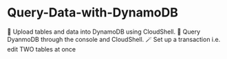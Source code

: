 # Query-Data-with-DynamoDB
🌟 Upload tables and data into DynamoDB using CloudShell. 🔎 Query DyanmoDB through the console and CloudShell. 🪄 Set up a transaction i.e. edit TWO tables at once
